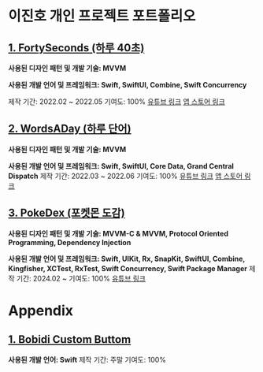 # 이진호 개인 프로젝트 포트폴리오

## [1. FortySeconds (하루 40초)](https://github.com/JinhoLee93/portfolio/tree/main/FortySeconds%20(%ED%95%98%EB%A3%A8%2040%EC%B4%88))
**사용된 디자인 패턴 및 개발 기술: MVVM**

**사용된 개발 언어 및 프레임워크: Swift, SwiftUI, Combine, Swift Concurrency**

제작 기간: 2022.02 ~ 2022.05
기여도: 100%
[유튜브 링크](https://youtu.be/3eXYfnBKCjE)
[앱 스토어 링크](https://apps.apple.com/kr/app/%ED%95%98%EB%A3%A8-40%EC%B4%88/id1612627349?l=en)

## [2. WordsADay (하루 단어)](https://github.com/JinhoLee93/portfolio/tree/main/WordsADay%20(%ED%95%98%EB%A3%A8%20%EB%8B%A8%EC%96%B4))
**사용된 디자인 패턴 및 개발 기술: MVVM**

**사용된 개발 언어 및 프레임워크: Swift, SwiftUI, Core Data, Grand Central Dispatch**
제작 기간: 2022.03 ~ 2022.06
기여도: 100%
[유튜브 링크](https://www.youtube.com/shorts/XjecEqldjcY)
[앱 스토어 링크](https://apps.apple.com/kr/app/%ED%95%98%EB%A3%A8-%EB%8B%A8%EC%96%B4/id6449736565?l=en)

## [3. PokeDex (포켓몬 도감)](https://github.com/JinhoLee93/Portfolio/tree/main/PokeDex%20(%ED%8F%AC%EC%BC%93%EB%AA%AC%20%EB%8F%84%EA%B0%90))
**사용된 디자인 패턴 및 개발 기술: MVVM-C & MVVM, Protocol Oriented Programming, Dependency Injection**

**사용된 개발 언어 및 프레임워크: Swift, UIKit, Rx, SnapKit, SwiftUI, Combine, Kingfisher, XCTest, RxTest, Swift Concurrency, Swift Package Manager**
제작 기간: 2024.02 ~
기여도: 100%
[유튜브 링크](https://youtube.com/shorts/INwuXnbQ-xA)

# Appendix
## [1. Bobidi Custom Buttom](https://github.com/JinhoLee93/portfolio/tree/main/Bobidi%20Custom%20Button)
**사용된 개발 언어: Swift**
제작 기간: 주말
기여도: 100%
